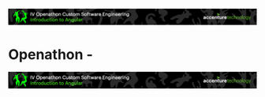 <p align="center">
    <img src="../boring-theory-1/resources/header.png">
</p>

# Openathon  - 



<p align="center">
    <img src="../boring-theory-1/resources/header.png">
</p>